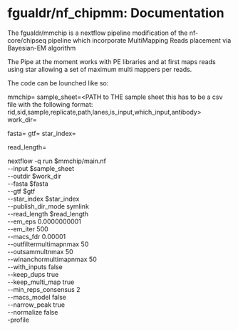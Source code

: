 # fgualdr/nf_chipmm: Documentation

The fgualdr/mmchip is a nextflow pipeline modification of the nf-core/chipseq pipeline which incorporate MultiMapping Reads placement via Bayesian-EM algorithm

The Pipe at the moment works with PE libraries and at first maps reads using star allowing a set of maximum multi mappers per reads.

The code can be lounched like so:


mmchip=<PATH to THE mmchip folder>
sample_sheet=<PATH to THE sample sheet this has to be a csv file with the following format: rid,sid,sample,replicate,path,lanes,is_input,which_input,antibody>
work_dir=<PATH to THE working directory>

fasta=<PATH to THE fasta file>
gtf=<PATH to THE gtf file>
star_index=<PATH to THE star index if available>

read_length=<READ LENGTH>

nextflow -q run $mmchip/main.nf \
            --input $sample_sheet \
            --outdir $work_dir \
            --fasta $fasta \
            --gtf $gtf \
            --star_index $star_index \
            --publish_dir_mode symlink \
            --read_length $read_length \
            --em_eps 0.0000000001 \
            --em_iter 500 \
            --macs_fdr 0.00001 \
            --outfiltermultimapnmax 50 \
            --outsammultnmax 50 \
            --winanchormultimapnmax 50 \
            --with_inputs false \
            --keep_dups true \
            --keep_multi_map true \
            --min_reps_consensus 2 \
            --macs_model false \
            --narrow_peak true \
            --normalize false \
            -profile <the profile to be used Docker or Singularity> 
